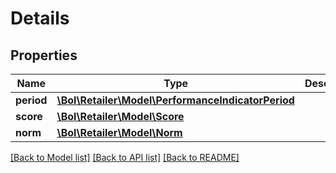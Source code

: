 # Details

## Properties
Name | Type | Description | Notes
------------ | ------------- | ------------- | -------------
**period** | [**\Bol\Retailer\Model\PerformanceIndicatorPeriod**](PerformanceIndicatorPeriod.md) |  | 
**score** | [**\Bol\Retailer\Model\Score**](Score.md) |  | [optional] 
**norm** | [**\Bol\Retailer\Model\Norm**](Norm.md) |  | 

[[Back to Model list]](../../README.md#documentation-for-models) [[Back to API list]](../../README.md#documentation-for-api-endpoints) [[Back to README]](../../README.md)

